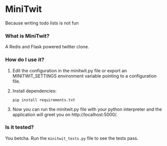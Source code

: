 # MiniTwit

Because writing todo lists is not fun


### What is MiniTwit?

A Redis and Flask powered twitter clone.

### How do I use it?

1. Edit the configuration in the minitwit.py file or export an MINITWIT_SETTINGS environment variable pointing to a configuration file.

2. Install dependencies:

    `pip install requirements.txt`

3. Now you can run the minitwit.py file with your python interpreter and the application will greet you on http://localhost:5000/.

### Is it tested?

You betcha.  Run the `minitwit_tests.py` file to see the tests pass.
